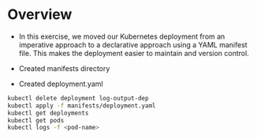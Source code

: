 # Overview
- In this exercise, we moved our Kubernetes deployment from an imperative approach to a declarative approach using a YAML manifest file. This makes the deployment easier to maintain and version control.

- Created manifests directory
- Created deployment.yaml

```bash
kubectl delete deployment log-output-dep
kubectl apply -f manifests/deployment.yaml
kubectl get deployments
kubectl get pods
kubectl logs -f <pod-name>
```